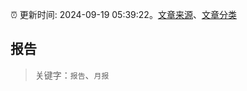 :alarm_clock: 更新时间: 2024-09-19 05:39:22。[文章来源](/README.md)、[文章分类](/TAGS.md)

## 报告


> 关键字：`报告`、`月报`




